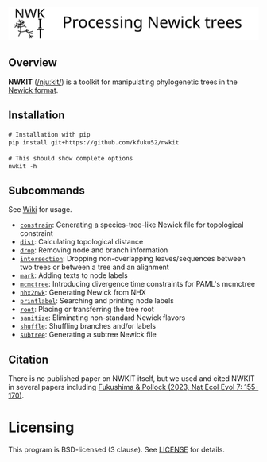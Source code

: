 ![](logo/logo_nwkit_large.svg)

## Overview
**NWKIT** ([/njuːkit/](http://ipa-reader.xyz/?text=nju%CB%90kit&voice=Joanna)) is a toolkit for manipulating phylogenetic trees in the [Newick format](https://en.wikipedia.org/wiki/Newick_format). 

## Installation
```
# Installation with pip
pip install git+https://github.com/kfuku52/nwkit

# This should show complete options
nwkit -h 
```

## Subcommands
See [Wiki](https://github.com/kfuku52/nwkit/wiki) for usage.

- [`constrain`](https://github.com/kfuku52/nwkit/wiki/nwkit-constrain): Generating a species-tree-like Newick file for topological constraint
- [`dist`](https://github.com/kfuku52/nwkit/wiki/nwkit-dist): Calculating topological distance
- [`drop`](https://github.com/kfuku52/nwkit/wiki/nwkit-drop): Removing node and branch information
- [`intersection`](https://github.com/kfuku52/nwkit/wiki/nwkit-intersection): Dropping non-overlapping leaves/sequences between two trees or between a tree and an alignment
- [`mark`](https://github.com/kfuku52/nwkit/wiki/nwkit-mark): Adding texts to node labels
- [`mcmctree`](https://github.com/kfuku52/nwkit/wiki/nwkit-mcmctree): Introducing divergence time constraints for PAML's mcmctree
- [`nhx2nwk`](https://github.com/kfuku52/nwkit/wiki/nwkit-nhx2nwk): Generating Newick from NHX
- [`printlabel`](https://github.com/kfuku52/nwkit/wiki/nwkit-printlabel): Searching and printing node labels
- [`root`](https://github.com/kfuku52/nwkit/wiki/nwkit-root): Placing or transferring the tree root
- [`sanitize`](https://github.com/kfuku52/nwkit/wiki/nwkit-sanitize): Eliminating non-standard Newick flavors
- [`shuffle`](https://github.com/kfuku52/nwkit/wiki/nwkit-shuffle): Shuffling branches and/or labels
- [`subtree`](https://github.com/kfuku52/nwkit/wiki/nwkit-subtree): Generating a subtree Newick file

## Citation
There is no published paper on NWKIT itself, but we used and cited NWKIT in several papers including [Fukushima & Pollock (2023, Nat Ecol Evol 7: 155-170)](https://www.nature.com/articles/s41559-022-01932-7).

# Licensing
This program is BSD-licensed (3 clause). See [LICENSE](LICENSE) for details.

